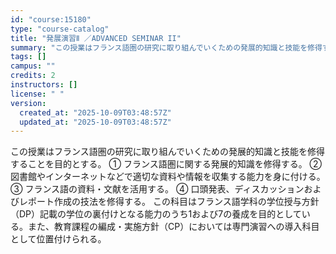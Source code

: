 ```yaml
---
id: "course:15180"
type: "course-catalog"
title: "発展演習Ⅱ ／ADVANCED SEMINAR II"
summary: "この授業はフランス語圏の研究に取り組んでいくための発展的知識と技能を修得することを目的とする。 ① フランス語圏に関する発展的知識を修得する。 ② 図書館やインターネットなどで適切な資料や情報を収集する能力を身に付ける。 ③ フランス語の資…"
tags: []
campus: ""
credits: 2
instructors: []
license: " "
version:
  created_at: "2025-10-09T03:48:57Z"
  updated_at: "2025-10-09T03:48:57Z"
---
```


この授業はフランス語圏の研究に取り組んでいくための発展的知識と技能を修得することを目的とする。 ① フランス語圏に関する発展的知識を修得する。 ② 図書館やインターネットなどで適切な資料や情報を収集する能力を身に付ける。 ③ フランス語の資料・文献を活用する。 ④ 口頭発表、ディスカッションおよびレポート作成の技法を修得する。 この科目はフランス語学科の学位授与方針（DP）記載の学位の裏付けとなる能力のうち1および7の養成を目的としている。また、教育課程の編成・実施方針（CP）においては専門演習への導入科目として位置付けられる。
